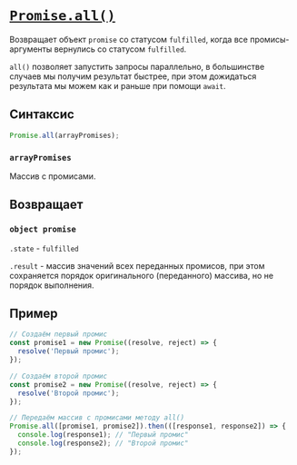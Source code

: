 # [`Promise.all()`](../index.md)

Возвращает объект `promise` со статусом `fulfilled`, когда все промисы-аргументы вернулись со статусом `fulfilled`.

`all()` позволяет запустить запросы параллельно, в большинстве случаев мы получим результат быстрее, при этом дожидаться результата мы можем как и раньше при помощи `await`.

## Синтаксис

```js
Promise.all(arrayPromises);
```

### `arrayPromises`

Массив с промисами.

## Возвращает

### `object promise`

`.state` - `fulfilled`

`.result` - массив значений всех переданных промисов, при этом сохраняется порядок оригинального (переданного) массива, но не порядок выполнения.

## Пример

```js
// Создаём первый промис
const promise1 = new Promise((resolve, reject) => {
  resolve('Первый промис');
});

// Создаём второй промис
const promise2 = new Promise((resolve, reject) => {
  resolve('Второй промис');
});

// Передаём массив с промисами методу all()
Promise.all([promise1, promise2]).then(([response1, response2]) => {
  console.log(response1); // "Первый промис"
  console.log(response2); // "Второй промис"
});
```
